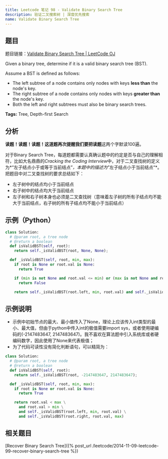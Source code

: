 ```yaml
---
title: Leetcode 笔记 98 - Validate Binary Search Tree
description: 验证二叉搜索树 | 深度优先搜索
name: Validate Binary Search Tree
---
```


## 题目

题目链接：[Validate Binary Search Tree | LeetCode OJ](https://oj.leetcode.com/problems/validate-binary-search-tree/)

Given a binary tree, determine if it is a valid binary search tree (BST).

Assume a BST is defined as follows:

+ The left subtree of a node contains only nodes with keys **less than** the node's key.
+ The right subtree of a node contains only nodes with keys **greater than** the node's key.
+ Both the left and right subtrees must also be binary search trees.

**Tags:** Tree, Depth-first Search

## 分析

**读题！读题！读题！**这道题再次提醒我们要把**读题**这两个字默读100遍。

对于Binary Search Tree，每道题都需要认真确认题中的约定是否与自己的理解相符，比如大名鼎鼎的*Cracking the Coding Interview*中，对于二叉查找树的定义为*“左子结点小于或等于当前结点”*，本题中的描述为*”左子结点小于当前结点“*。把题目中对二叉查找树的要求总结如下：

+ 左子树中的结点均小于当前结点
+ 右子树中的结点均大于当前结点
+ 左子树和右子树本身也必须是二叉查找树（意味着左子树的所有子结点均不能大于当前结点，右子树的所有子结点均不能小于当前结点）

## 示例（Python）

```python
class Solution:
  # @param root, a tree node
  # @return a boolean
  def isValidBST(self, root):
    return self._isValidBST(root, None, None);

  def _isValidBST(self, root, min, max):
    if root is None or root.val is None:
      return True

    if (min is not None and root.val <= min) or (max is not None and root.val >= max):
      return False

    return self._isValidBST(root.left, min, root.val) and self._isValidBST(root.right, root.val, max)
```
## 示例说明

+ 示例中初始节点的最大、最小值传入了None，理论上应该传入int类型的最小、最大值，但由于python中传入int的极值需要import sys，或者使用硬编码的(-2147483647, 2147483647)。我不喜欢在算法题中引入系统库或者硬编码数字，因此使用了None来代表极值；
+ 为了代码可读性没有简化判断语句，可以精简为：

```python
class Solution:
  # @param root, a tree node
  # @return a boolean
  def isValidBST(self, root):
    return self._isValidBST(root, -2147483647, 2147483647);

  def _isValidBST(self, root, min, max):
    if root is None or root.val is None:
      return True

    return root.val < max \
      and root.val > min \
      and self._isValidBST(root.left, min, root.val) \
      and self._isValidBST(root.right, root.val, max)
```

## 相关题目

[Recover Binary Search Tree]({% post_url /leetcode/2014-11-09-leetcode-99-recover-binary-search-tree %})
